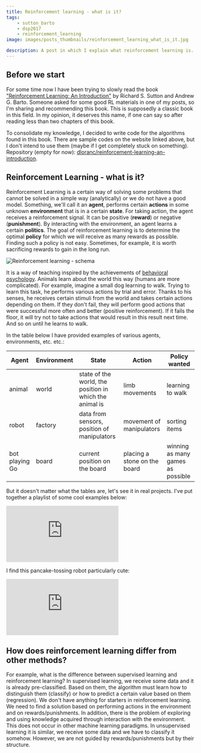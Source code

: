 ```yaml
---
title: Reinforcement learning - what is it?
tags:
    - sutton_barto
    - dsp2017
    - reinforcement_learning
image: images/posts_thumbnails/reinforcement_learning_what_is_it.jpg

description: A post in which I explain what reinforcement learning is.
---
```

## Before we start

For some time now I have been trying to slowly read the book ["Reinforcement Learning: An Introduction"](http://incompleteideas.net/sutton/book/the-book-2nd.html) by Richard S. Sutton and Andrew G. Barto. Someone asked for some good RL materials in one of my posts, so I'm sharing and recommending this book. This is supposedly a classic book in this field. In my opinion, it deserves this name, if one can say so after reading less than two chapters of this book.

<!-- truncate -->

To consolidate my knowledge, I decided to write code for the algorithms found in this book. There are sample codes on the website linked above, but I don't intend to use them (maybe if I get completely stuck on something). Repository (empty for now): [dloranc/reinforcement-learning-an-introduction](https://github.com/dloranc/reinforcement-learning-an-introduction).

## Reinforcement Learning - what is it?

Reinforcement Learning is a certain way of solving some problems that cannot be solved in a simple way (analytically) or we do not have a good model. Something, we'll call it an **agent**, performs certain **actions** in some unknown **environment** that is in a certain **state**. For taking action, the agent receives a reinforcement signal. It can be positive (**reward**) or negative (**punishment**). By interacting with the environment, an agent learns a certain **politics**. The goal of reinforcement learning is to determine the optimal **policy** for which we will receive as many rewards as possible. Finding such a policy is not easy. Sometimes, for example, it is worth sacrificing rewards to gain in the long run.

![Reinforcement learning - schema](/images/posts/reinforcement_learning_what_is_it/01.png "Reinforcement learning - schema")

It is a way of teaching inspired by the achievements of [behavioral psychology](https://en.wikipedia.org/wiki/Reinforcement). Animals learn about the world this way (humans are more complicated). For example, imagine a small dog learning to walk. Trying to learn this task, he performs various actions by trial and error. Thanks to his senses, he receives certain stimuli from the world and takes certain actions depending on them. If they don't fail, they will perform good actions that were successful more often and better (positive reinforcement). If it fails the floor, it will try not to take actions that would result in this result next time. And so on until he learns to walk.

In the table below I have provided examples of various agents, environments, etc. etc.:

| Agent          | Environment | State                                                   | Action                       | Policy wanted                     |
| -------------- | ----------- | ------------------------------------------------------- | ---------------------------- | --------------------------------- |
| animal         | world       | state of the world, the position in which the animal is | limb movements               | learning to walk                  |
| robot          | factory     | data from sensors, position of manipulators             | movement of manipulators     | sorting items                     |
| bot playing Go | board       | current position on the board                           | placing a stone on the board | winning as many games as possible |

But it doesn't matter what the tables are, let's see it in real projects. I've put together a playlist of some cool examples below:

<iframe src="https://www.youtube.com/embed/SH3bADiB7uQ?list=PL5nBAYUyJTrM48dViibyi68urttMlUv7e" frameBorder="0" allow="accelerometer; autoplay; clipboard-write; encrypted-media; gyroscope; picture-in-picture; web-share" referrerPolicy="strict-origin-when-cross-origin" allowFullScreen></iframe>

I find this pancake-tossing robot particularly cute:

<iframe src="https://www.youtube.com/embed/W_gxLKSsSIE" frameBorder="0" allow="accelerometer; autoplay; clipboard-write; encrypted-media; gyroscope; picture-in-picture; web-share" referrerPolicy="strict-origin-when-cross-origin" allowFullScreen></iframe>

## How does reinforcement learning differ from other methods?

For example, what is the difference between supervised learning and reinforcement learning? In supervised learning, we receive some data and it is already pre-classified. Based on them, the algorithm must learn how to distinguish them (classify) or how to predict a certain value based on them (regression). We don't have anything for starters in reinforcement learning. We need to find a solution based on performing actions in the environment and on rewards/punishments. In addition, there is the problem of exploring and using knowledge acquired through interaction with the environment. This does not occur in other machine learning paradigms. In unsupervised learning it is similar, we receive some data and we have to classify it somehow. However, we are not guided by rewards/punishments but by their structure.
